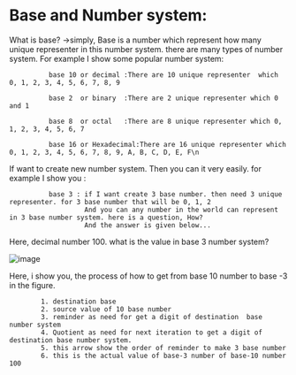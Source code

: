 # Base and Number system:

What is base?
->simply, Base is a number which represent how many unique representer in this number system. 
there are many types of number system. 
For example I show some popular number system:

              base 10 or decimal :There are 10 unique representer  which 0, 1, 2, 3, 4, 5, 6, 7, 8, 9 
              
              base 2  or binary  :There are 2 unique representer which 0 and 1
              
              base 8  or octal   :There are 8 unique representer which 0, 1, 2, 3, 4, 5, 6, 7
              
              base 16 or Hexadecimal:There are 16 unique representer which 0, 1, 2, 3, 4, 5, 6, 7, 8, 9, A, B, C, D, E, F\n
              
If want to create new number system. Then you can it very easily.
for example I show you :

              base 3 : if I want create 3 base number. then need 3 unique representer. for 3 base number that will be 0, 1, 2
                       And you can any number in the world can represent in 3 base number system. here is a question, How? 
                       And the answer is given below...
                       
  Here, decimal number 100. what is the value in base 3 number system?
  
  ![image](https://user-images.githubusercontent.com/38063040/123505434-e325df00-d680-11eb-9a83-f8f43bae75e0.png)
 
  Here, i show you, the process of how to get from base 10 number to base -3  in the figure.    
            
            1. destination base 
            2. source value of 10 base number
            3. reminder as need for get a digit of destination  base number system
            4. Quotient as need for next iteration to get a digit of destination base number system.
            5. this arrow show the order of reminder to make 3 base number
            6. this is the actual value of base-3 number of base-10 number 100
                                                   
